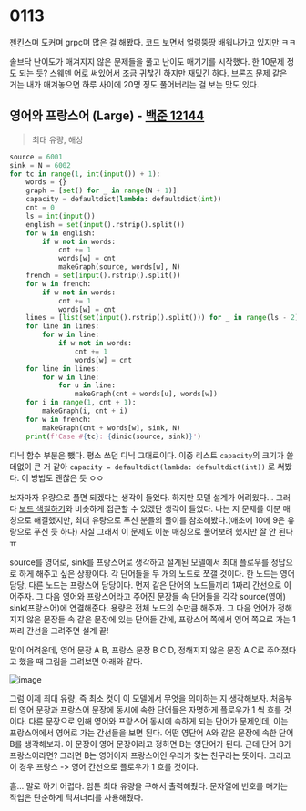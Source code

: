 # 0113

젠킨스며 도커며 grpc며 많은 걸 해봤다. 코드 보면서 얼렁뚱땅 배워나가고 있지만 ㅋㅋ

솔브닥 난이도가 매겨지지 않은 문제들을 풀고 난이도 매기기를 시작했다. 한 10문제 정도 되는 듯? 스웨덴 어로 써있어서 조금 귀찮긴 하지만 재밌긴 하다. 브론즈 문제 같은 거는 내가 매겨놓으면 하루 사이에 20명 정도 풀어버리는 걸 보는 맛도 있다. 



## 영어와 프랑스어 (Large) - [백준 12144](https://www.acmicpc.net/problem/12144)

> 최대 유량, 해싱

```Python
source = 6001
sink = N = 6002
for tc in range(1, int(input()) + 1):
    words = {}
    graph = [set() for _ in range(N + 1)]
    capacity = defaultdict(lambda: defaultdict(int))
    cnt = 0
    ls = int(input())
    english = set(input().rstrip().split())
    for w in english:
        if w not in words:
            cnt += 1
            words[w] = cnt
            makeGraph(source, words[w], N)
    french = set(input().rstrip().split())
    for w in french:
        if w not in words:
            cnt += 1
            words[w] = cnt
    lines = [list(set(input().rstrip().split())) for _ in range(ls - 2)]
    for line in lines:
        for w in line:
            if w not in words:
                cnt += 1
                words[w] = cnt
    for line in lines:
        for w in line:
            for u in line:
                makeGraph(cnt + words[u], words[w])
    for i in range(1, cnt + 1):
        makeGraph(i, cnt + i)
    for w in french:
        makeGraph(cnt + words[w], sink, N)
    print(f'Case #{tc}: {dinic(source, sink)}')
```

디닉 함수 부분은 뺐다. 평소 쓰던 디닉 그대로이다. 이중 리스트 `capacity`의 크기가 쓸데없이 큰 거 같아 `capacity = defaultdict(lambda: defaultdict(int))` 로 써봤다. 이 방법도 괜찮은 듯 ㅇㅇ

보자마자 유량으로 풀면 되겠다는 생각이 들었다. 하지만 모델 설계가 어려웠다... 그러다 [보드 색칠하기](https://www.acmicpc.net/problem/13444)와 비슷하게 접근할 수 있겠단 생각이 들었다. 나는 저 문제를 이분 매칭으로 해결했지만, 최대 유량으로 푸신 분들의 풀이를 참조해봤다.(애초에 10에 9은 유량으로 푸신 듯 하다) 사실 그래서 이 문제도 이분 매칭으로 풀어보려 했지만 잘 안 된다 ㅠ

source를 영어로, sink를 프랑스어로 생각하고 설계된 모델에서 최대 플로우를 정답으로 하게 해주고 싶은 상황이다. 각 단어들을 두 개의 노드로 쪼갤 것이다. 한 노드는 영어 담당, 다른 노드는 프랑스어 담당이다. 먼저 같은 단어의 노드들끼리 1짜리 간선으로 이어주자. 그 다음 영어와 프랑스어라고 주어진 문장들 속 단어들을 각각 source(영어) sink(프랑스어)에 연결해준다. 용량은 전체 노드의 수만큼 해주자. 그 다음 언어가 정해지지 않은 문장들 속 같은 문장에 있는 단어들 간에, 프랑스어 쪽에서 영어 쪽으로 가는 1짜리 간선을 그려주면 설계 끝!

말이 어려운데, 영어 문장 A B, 프랑스 문장 B C D, 정해지지 않은 문장 A C로 주어졌다고 했을 때 그림을 그려보면 아래와 같다.

![image](https://user-images.githubusercontent.com/97663863/212549657-d7f254ee-303b-463b-a2d8-f87302f23cdf.png)

그럼 이제 최대 유량, 즉 최소 컷이 이 모델에서 무엇을 의미하는 지 생각해보자. 처음부터 영어 문장과 프랑스어 문장에 동시에 속한 단어들은 자명하게 플로우가 1 씩 흐를 것이다. 다른 문장으로 인해 영어와 프랑스어 동시에 속하게 되는 단어가 문제인데, 이는 프랑스어에서 영어로 가는 간선들을 보면 된다. 어떤 영단어 A와 같은 문장에 속한 단어 B를 생각해보자. 이 문장이 영어 문장이라고 정하면 B는 영단어가 된다. 근데 단어 B가 프랑스어라면? 그러면 B는 영어이자 프랑스어인 우리가 찾는 친구라는 뜻이다. 그리고 이 경우 프랑스 -> 영어 간선으로 플로우가 1 흐를 것이다.

흠... 말로 하기 어렵다. 암튼 최대 유량을 구해서 출력해줬다. 문자열에 번호를 매기는 작업은 단순하게 딕셔너리를 사용해줬다.
